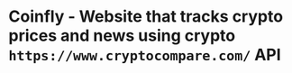 # Coinfly - Website that tracks crypto prices and news using crypto `https://www.cryptocompare.com/` API
